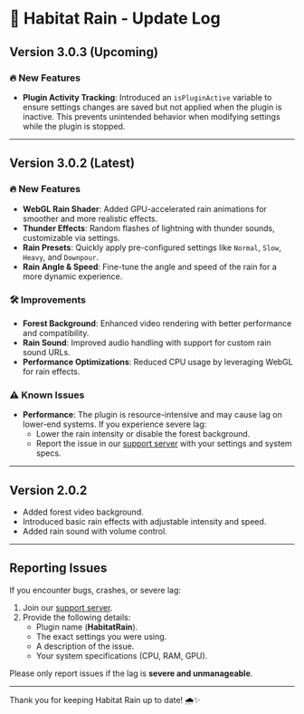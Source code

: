 # 🌟 Habitat Rain - Update Log

## Version 3.0.3 (Upcoming)

### 🔥 New Features
- **Plugin Activity Tracking**: Introduced an `isPluginActive` variable to ensure settings changes are saved but not applied when the plugin is inactive. This prevents unintended behavior when modifying settings while the plugin is stopped.

---

## Version 3.0.2 (Latest)

### 🔥 New Features
- **WebGL Rain Shader**: Added GPU-accelerated rain animations for smoother and more realistic effects.
- **Thunder Effects**: Random flashes of lightning with thunder sounds, customizable via settings.
- **Rain Presets**: Quickly apply pre-configured settings like `Normal`, `Slow`, `Heavy`, and `Downpour`.
- **Rain Angle & Speed**: Fine-tune the angle and speed of the rain for a more dynamic experience.

### 🛠️ Improvements
- **Forest Background**: Enhanced video rendering with better performance and compatibility.
- **Rain Sound**: Improved audio handling with support for custom rain sound URLs.
- **Performance Optimizations**: Reduced CPU usage by leveraging WebGL for rain effects.

### ⚠️ Known Issues
- **Performance**: The plugin is resource-intensive and may cause lag on lower-end systems. If you experience severe lag:
  - Lower the rain intensity or disable the forest background.
  - Report the issue in our [support server](https://discord.gg/5k6K3Vuf8y) with your settings and system specs.

---

## Version 2.0.2

- Added forest video background.
- Introduced basic rain effects with adjustable intensity and speed.
- Added rain sound with volume control.

---

## Reporting Issues

If you encounter bugs, crashes, or severe lag:
1. Join our [support server](https://discord.gg/5k6K3Vuf8y).
2. Provide the following details:
   - Plugin name (**HabitatRain**).
   - The exact settings you were using.
   - A description of the issue.
   - Your system specifications (CPU, RAM, GPU).

Please only report issues if the lag is **severe and unmanageable**.

---

Thank you for keeping Habitat Rain up to date! 🌧️✨